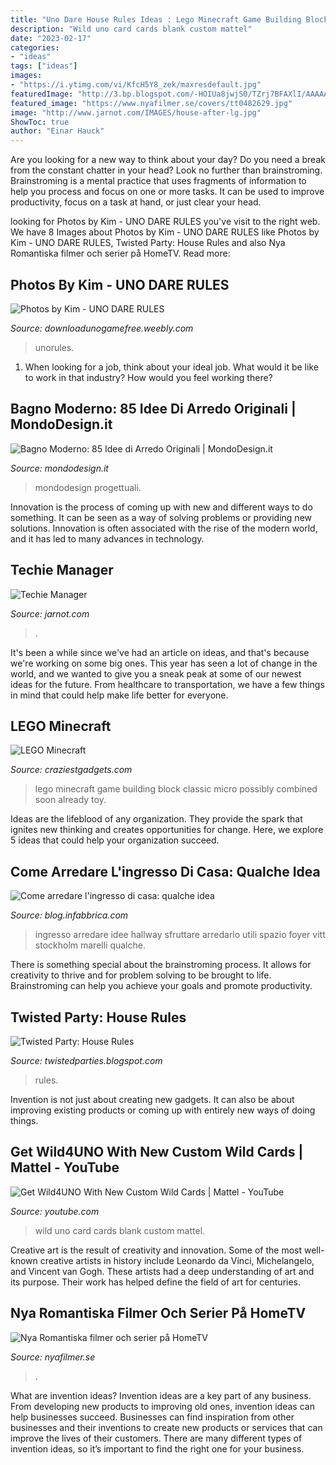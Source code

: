 ```yaml
---
title: "Uno Dare House Rules Ideas : Lego Minecraft Game Building Block Classic Micro Possibly Combined Soon Already Toy"
description: "Wild uno card cards blank custom mattel"
date: "2023-02-17"
categories:
- "ideas"
tags: ["ideas"]
images:
- "https://i.ytimg.com/vi/KfcH5Y8_zek/maxresdefault.jpg"
featuredImage: "http://3.bp.blogspot.com/-HOIUa8jwjS0/TZrj7BFAXlI/AAAAAAAAAL0/Xzyctlp4L60/s1600/House+Rules+01.png"
featured_image: "https://www.nyafilmer.se/covers/tt0482629.jpg"
image: "http://www.jarnot.com/IMAGES/house-after-lg.jpg"
ShowToc: true
author: "Einar Hauck"
---
```



Are you looking for a new way to think about your day? Do you need a break from the constant chatter in your head? Look no further than brainstroming. Brainstroming is a mental practice that uses fragments of information to help you process and focus on one or more tasks. It can be used to improve productivity, focus on a task at hand, or just clear your head.

	

		
looking for Photos by Kim - UNO DARE RULES you've visit to the right web. We have 8 Images about Photos by Kim - UNO DARE RULES like Photos by Kim - UNO DARE RULES, Twisted Party: House Rules and also Nya Romantiska filmer och serier på HomeTV. Read more:
		
    
## Photos By Kim - UNO DARE RULES

<img loading=lazy src="http://downloadunogamefree.weebly.com/uploads/1/2/0/1/120127292/d3_orig.jpg" onerror="this.onerror=null;this.src='https://tse3.mm.bing.net/th?id=OIP.KIiYBz6cqHRWiQQdQgQ_xgHaDP&amp;pid=15.1';" alt="Photos by Kim - UNO DARE RULES">

_Source: downloadunogamefree.weebly.com_

>unorules. 

	

1) When looking for a job, think about your ideal job. What would it be like to work in that industry? How would you feel working there?

    
## Bagno Moderno: 85 Idee Di Arredo Originali | MondoDesign.it

<img loading=lazy src="https://mondodesign.it/wp-content/uploads/2019/01/Bagno-Moderno-01.jpg" onerror="this.onerror=null;this.src='https://tse2.mm.bing.net/th?id=OIP.6QQeMF4OTwZ1_Zn07479wQHaD_&amp;pid=15.1';" alt="Bagno Moderno: 85 Idee di Arredo Originali | MondoDesign.it">

_Source: mondodesign.it_

>mondodesign progettuali. 

	

Innovation is the process of coming up with new and different ways to do something. It can be seen as a way of solving problems or providing new solutions. Innovation is often associated with the rise of the modern world, and it has led to many advances in technology.

    
## Techie Manager

<img loading=lazy src="http://www.jarnot.com/IMAGES/house-after-lg.jpg" onerror="this.onerror=null;this.src='https://tse1.mm.bing.net/th?id=OIP.F80V87A4rQTqqYBhdtY46AHaFj&amp;pid=15.1';" alt="Techie Manager">

_Source: jarnot.com_

>. 

	

It's been a while since we've had an article on ideas, and that's because we're working on some big ones. This year has seen a lot of change in the world, and we wanted to give you a sneak peak at some of our newest ideas for the future. From healthcare to transportation, we have a few things in mind that could help make life better for everyone.

    
## LEGO Minecraft

<img loading=lazy src="http://craziestgadgets.com/wp-content/uploads/2013/01/lego-minecraft.jpg" onerror="this.onerror=null;this.src='https://tse2.mm.bing.net/th?id=OIP.ey0h91ulWa0SHsJROWcLagHaHa&amp;pid=15.1';" alt="LEGO Minecraft">

_Source: craziestgadgets.com_

>lego minecraft game building block classic micro possibly combined soon already toy. 

	

Ideas are the lifeblood of any organization. They provide the spark that ignites new thinking and creates opportunities for change. Here, we explore 5 ideas that could help your organization succeed.

    
## Come Arredare L&#039;ingresso Di Casa: Qualche Idea

<img loading=lazy src="https://blog.infabbrica.com/wp-content/uploads/2015/03/come-arredare-ingresso-casa.jpg" onerror="this.onerror=null;this.src='https://tse4.mm.bing.net/th?id=OIP.MTVgUGPtXu0Bc5YY3CNXPgHaFj&amp;pid=15.1';" alt="Come arredare l&#039;ingresso di casa: qualche idea">

_Source: blog.infabbrica.com_

>ingresso arredare idee hallway sfruttare arredarlo utili spazio foyer vitt stockholm marelli qualche. 

	

There is something special about the brainstroming process. It allows for creativity to thrive and for problem solving to be brought to life. Brainstroming can help you achieve your goals and promote productivity.

    
## Twisted Party: House Rules

<img loading=lazy src="http://3.bp.blogspot.com/-HOIUa8jwjS0/TZrj7BFAXlI/AAAAAAAAAL0/Xzyctlp4L60/s1600/House+Rules+01.png" onerror="this.onerror=null;this.src='https://tse1.mm.bing.net/th?id=OIP.y-g0nx5Fu2lF1dZjgEdhmAHaKe&amp;pid=15.1';" alt="Twisted Party: House Rules">

_Source: twistedparties.blogspot.com_

>rules. 

	

Invention is not just about creating new gadgets. It can also be about improving existing products or coming up with entirely new ways of doing things.

    
## Get Wild4UNO With New Custom Wild Cards | Mattel - YouTube

<img loading=lazy src="https://i.ytimg.com/vi/KfcH5Y8_zek/maxresdefault.jpg" onerror="this.onerror=null;this.src='https://tse1.mm.bing.net/th?id=OIP.onj-FeZFkGWiQ9SuFPDL7wHaEK&amp;pid=15.1';" alt="Get Wild4UNO With New Custom Wild Cards | Mattel - YouTube">

_Source: youtube.com_

>wild uno card cards blank custom mattel. 

	

Creative art is the result of creativity and innovation. Some of the most well-known creative artists in history include Leonardo da Vinci, Michelangelo, and Vincent van Gogh. These artists had a deep understanding of art and its purpose. Their work has helped define the field of art for centuries.

    
## Nya Romantiska Filmer Och Serier På HomeTV

<img loading=lazy src="https://www.nyafilmer.se/covers/tt0482629.jpg" onerror="this.onerror=null;this.src='https://tse1.mm.bing.net/th?id=OIP.q__36KXAu1H0b5kTK6LWTAAAAA&amp;pid=15.1';" alt="Nya Romantiska filmer och serier på HomeTV">

_Source: nyafilmer.se_

>. 

	

What are invention ideas?
Invention ideas are a key part of any business. From developing new products to improving old ones, invention ideas can help businesses succeed. Businesses can find inspiration from other businesses and their inventions to create new products or services that can improve the lives of their customers. There are many different types of invention ideas, so it’s important to find the right one for your business.

